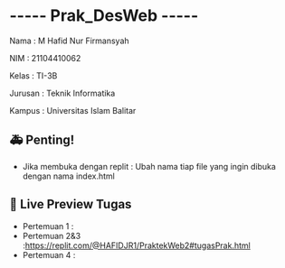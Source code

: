# ----- Prak_DesWeb -----

Nama    : M Hafid Nur Firmansyah

NIM     : 21104410062

Kelas   : TI-3B

Jurusan : Teknik Informatika

Kampus  : Universitas Islam Balitar


## 🚑 Penting!
- Jika membuka dengan replit  : Ubah nama tiap file yang ingin dibuka dengan nama index.html


## 🔗 Live Preview Tugas

- Pertemuan 1 : 
- Pertemuan 2&3 :https://replit.com/@HAFIDJR1/PraktekWeb2#tugasPrak.html
- Pertemuan 4 : 
